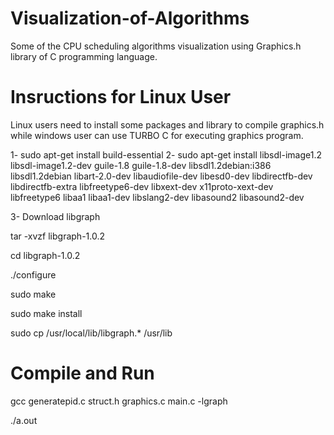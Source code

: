# Visualization-of-Algorithms

Some of the CPU scheduling algorithms visualization using Graphics.h library of C programming language. 

# Insructions for Linux User

Linux users need to install some packages and library to compile graphics.h while windows user can use TURBO C for executing graphics program.

1- sudo apt-get install build-essential
2- sudo apt-get install libsdl-image1.2 libsdl-image1.2-dev guile-1.8 guile-1.8-dev libsdl1.2debian:i386 libsdl1.2debian libart-2.0-dev libaudiofile-dev libesd0-dev libdirectfb-dev libdirectfb-extra libfreetype6-dev libxext-dev x11proto-xext-dev libfreetype6 libaa1 libaa1-dev libslang2-dev libasound2 libasound2-dev

3- Download libgraph

 tar -xvzf libgraph-1.0.2

 cd libgraph-1.0.2

 ./configure

 sudo make

 sudo make install

 sudo cp /usr/local/lib/libgraph.* /usr/lib
 
# Compile and Run

gcc generatepid.c struct.h graphics.c main.c -lgraph

./a.out

